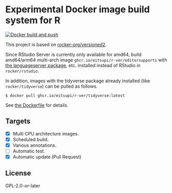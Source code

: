 # Experimental Docker image build system for R

[![Docker build and push](https://github.com/eitsupi/r-ver/actions/workflows/docker-build-push.yml/badge.svg)](https://github.com/eitsupi/r-ver/actions/workflows/docker-build-push.yml)

This project is based on [rocker-org/versioned2](https://github.com/rocker-org/rocker-versioned2).

Since RStudio Server is currently only available for amd64, build amd64/arm64 multi-arch image `ghcr.io/eitsupi/r-ver/editorsupports` with [the languageserver package](https://github.com/REditorSupport/languageserver), etc. installed instead of RStudio in `rocker/rstudio`.

In addition, images with the tidyverse package already installed (like `rocker/tidyverse`) can be pulled as follows.

```shell
$ docker pull ghcr.io/eitsupi/r-ver/tidyverse:latest
```

See [the Dockerfile](./dockerfiles/focal.Dockerfile) for details.

## Targets

- [x] Multi CPU architecture images.
- [x] Scheduled build.
- [x] Various annotations.
- [ ] Automatic test.
- [x] Automatic update.(Pull Request)

## License

GPL-2.0-or-later
